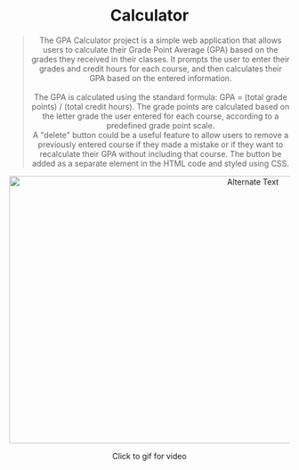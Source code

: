 # <h1 align="center" > Calculator 

<div align="center">


>  The GPA Calculator project is a simple web application that allows users to calculate their Grade Point Average (GPA) based on the grades they received in their classes. It prompts the user to enter their grades and credit hours for each course, and then calculates their GPA based on the entered information.
  <br><br> The GPA is calculated using the standard formula: GPA = (total grade points) / (total credit hours). The grade points are calculated based on the letter grade the user entered for each course, according to a predefined grade point scale.
  <br> A "delete" button could be a useful feature to allow users to remove a previously entered course if they made a mistake or if they want to recalculate their GPA without including that course. The button be added as a separate element in the HTML code and styled using CSS.

<a align="center"  href="https://user-images.githubusercontent.com/77582858/228367356-ebd5e7c4-0eaa-4b76-9db3-5ab1d1ad4242.mp4" title="Click for video">

<img src="https://user-images.githubusercontent.com/77582858/228367411-d848c8c9-c9d8-44de-a341-231c10db66c7.gif" alt="Alternate Text" width="860" height="480"/>

</a>

Click to gif for video


  
 
</div>

  
  
  
  
